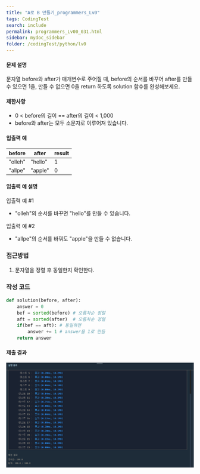 ```yaml
---
title: "A로 B 만들기_programmers_Lv0"
tags: CodingTest
search: include
permalink: programmers_Lv00_031.html
sidebar: mydoc_sidebar
folder: /codingTest/python/lv0
---
```



#### 문제 설명 <br>

문자열 before와 after가 매개변수로 주어질 때, before의 순서를 바꾸어 after를 만들 수 있으면 1을, 만들 수 없으면 0을 return 하도록 solution 함수를 완성해보세요.

#### 제한사항 <br>

- 0 < before의 길이 == after의 길이 < 1,000
- before와 after는 모두 소문자로 이루어져 있습니다.

#### 입출력 예 <br>
  
before|	after|	result
---|---|---
"olleh"|	"hello"|	1
"allpe"|	"apple"|	0

#### 입출력 예 설명 <br>

입출력 예 #1
- "olleh"의 순서를 바꾸면 "hello"를 만들 수 있습니다.

입출력 예 #2
- "allpe"의 순서를 바꿔도 "apple"을 만들 수 없습니다.

### 접근방법 <br>

1. 문자열을 정렬 후 동일한지 확인한다.

### 작성 코드 <br>

```python
def solution(before, after):
    answer = 0
    bef = sorted(before) # 오름차순 정렬
    aft = sorted(after)  # 오름차순 정렬
    if(bef == aft): # 동일하면
        answer += 1 # answer을 1로 만듬
    return answer
```

#### 제출 결과

![제출 결과](\images\programmers_Lv00_031.png)



